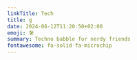 ```yaml
---
linkTitle: Tech
title: g
date: 2024-06-12T11:20:50+02:00
emoji: 🛠️
summary: Techno babble for nerdy friends
fontawesome: fa-solid fa-microchip
---
```

